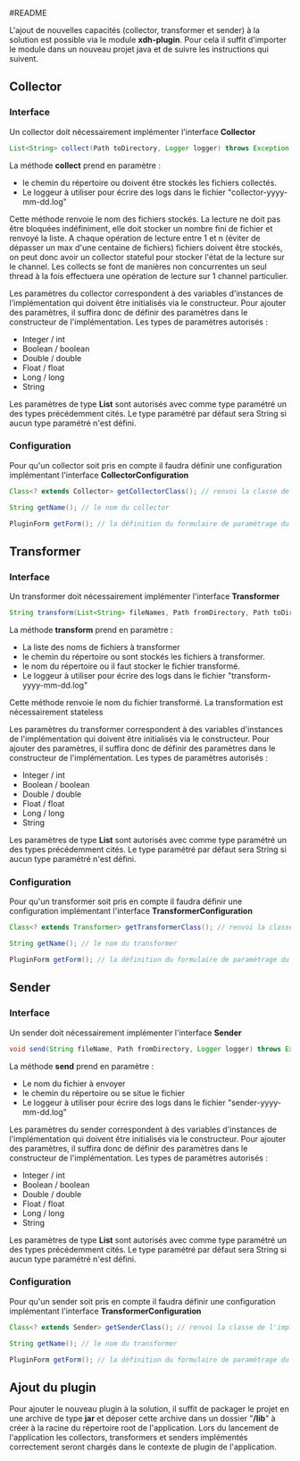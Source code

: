 #README

L'ajout de nouvelles capacités (collector, transformer et sender) à la solution est possible via le module **xdh-plugin**.
Pour cela il suffit d'importer le module dans un nouveau projet java et de suivre les instructions qui suivent.

## Collector

### Interface
Un collector doit nécessairement implémenter l'interface **Collector**

```java
List<String> collect(Path toDirectory, Logger logger) throws Exception;
```
La méthode **collect** prend en paramètre :
- le chemin du répertoire ou doivent être stockés les fichiers collectés.
- Le loggeur à utiliser pour écrire des logs dans le fichier "collector-yyyy-mm-dd.log"

Cette méthode renvoie le nom des fichiers stockés. La lecture ne doit pas être bloquées indéfiniment, elle doit stocker un nombre fini de fichier et renvoyé la liste.
A chaque opération de lecture entre 1 et n (éviter de dépasser un max d'une centaine de fichiers) fichiers doivent être stockés, on peut donc avoir un collector stateful pour stocker l'état de la lecture sur le channel.
Les collects se font de manières non concurrentes un seul thread à la fois effectuera une opération de lecture sur 1 channel particulier.

Les paramètres du collector correspondent à des variables d'instances de l'implémentation qui doivent être initialisés via le constructeur.
Pour ajouter des paramètres, il suffira donc de définir des paramètres dans le constructeur de l'implémentation.
Les types de paramètres autorisés :
- Integer / int
- Boolean / boolean
- Double /  double
- Float / float
- Long / long
- String

Les paramètres de type **List** sont autorisés avec comme type paramétré un des types précédemment cités. Le type paramétré par défaut sera String si aucun type paramétré n'est défini.

### Configuration

Pour qu'un collector soit pris en compte il faudra définir une configuration implémentant l'interface **CollectorConfiguration**

```java
Class<? extends Collector> getCollectorClass(); // renvoi la classe de l'implémentation du collector en question

String getName(); // le nom du collector

PluginForm getForm(); // la définition du formulaire de paramétrage du plugin
```


## Transformer

### Interface
Un transformer doit nécessairement implémenter l'interface **Transformer**

```java
String transform(List<String> fileNames, Path fromDirectory, Path toDirectory, Logger logger) throws Exception;
```
La méthode **transform** prend en paramètre :
- La liste des noms de fichiers à transformer
- le chemin du répertoire ou sont stockés les fichiers à transformer.
- le nom du répertoire ou il faut stocker le fichier transformé.
- Le loggeur à utiliser pour écrire des logs dans le fichier "transform-yyyy-mm-dd.log"

Cette méthode renvoie le nom du fichier transformé. La transformation est nécessairement stateless

Les paramètres du transformer correspondent à des variables d'instances de l'implémentation qui doivent être initialisés via le constructeur.
Pour ajouter des paramètres, il suffira donc de définir des paramètres dans le constructeur de l'implémentation.
Les types de paramètres autorisés :
- Integer / int
- Boolean / boolean
- Double /  double
- Float / float
- Long / long
- String

Les paramètres de type **List** sont autorisés avec comme type paramétré un des types précédemment cités. Le type paramétré par défaut sera String si aucun type paramétré n'est défini.

### Configuration

Pour qu'un transformer soit pris en compte il faudra définir une configuration implémentant l'interface **TransformerConfiguration**

```java
Class<? extends Transformer> getTransformerClass(); // renvoi la classe de l'implémentation du transformer en question

String getName(); // le nom du transformer

PluginForm getForm(); // la définition du formulaire de paramétrage du plugin
```


## Sender

### Interface
Un sender doit nécessairement implémenter l'interface **Sender**

```java
void send(String fileName, Path fromDirectory, Logger logger) throws Exception;
```
La méthode **send** prend en paramètre :
- Le nom du fichier à envoyer
- le chemin du répertoire ou se situe le fichier
- Le loggeur à utiliser pour écrire des logs dans le fichier "sender-yyyy-mm-dd.log"

Les paramètres du sender correspondent à des variables d'instances de l'implémentation qui doivent être initialisés via le constructeur.
Pour ajouter des paramètres, il suffira donc de définir des paramètres dans le constructeur de l'implémentation.
Les types de paramètres autorisés :
- Integer / int
- Boolean / boolean
- Double /  double
- Float / float
- Long / long
- String

Les paramètres de type **List** sont autorisés avec comme type paramétré un des types précédemment cités. Le type paramétré par défaut sera String si aucun type paramétré n'est défini.

### Configuration

Pour qu'un sender soit pris en compte il faudra définir une configuration implémentant l'interface **TransformerConfiguration**

```java
Class<? extends Sender> getSenderClass(); // renvoi la classe de l'implémentation du sender en question

String getName(); // le nom du transformer

PluginForm getForm(); // la définition du formulaire de paramétrage du plugin
```


## Ajout du plugin

Pour ajouter le nouveau plugin à la solution, il suffit de packager le projet en une archive de type **jar** et déposer cette archive dans un dossier "**/lib**" à créer à la racine du répertoire root de l'application.
Lors du lancement de l'application les collectors, transformers et senders implémentés correctement seront chargés dans le contexte de plugin de l'application.
